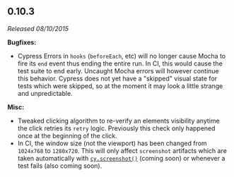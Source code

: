 ## 0.10.3

_Released 08/10/2015_

**Bugfixes:**

- Cypress Errors in `hooks` (`beforeEach`, etc) will no longer cause Mocha to fire its `end` event thus ending the entire run. In CI, this would cause the test suite to end early. Uncaught Mocha errors will however continue this behavior. Cypress does not yet have a "skipped" visual state for tests which were skipped, so at the moment it may look a little strange and unpredictable.

**Misc:**

- Tweaked clicking algorithm to re-verify an elements visibility anytime the click retries its `retry` logic. Previously this check only happened once at the beginning of the click.
- In CI, the window size (not the viewport) has been changed from `1024x768` to `1280x720`. This will only affect `screenshot` artifacts which are taken automatically with [`cy.screenshot()`](/api/commands/screenshot) (coming soon) or whenever a test fails (also coming soon).
